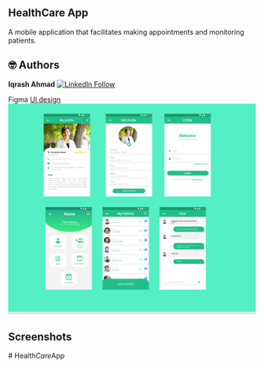 ## HealthCare App
A mobile application that facilitates making appointments and monitoring patients.

## 🤓 Authors
**Iqrash Ahmad** [![LinkedIn Follow]([https://img.shields.io/twitter/follow/yassboujnah.svg?style=social)](https://twitter.com/yassboujnah](https://www.linkedin.com/in/iqrash-ahmad-218398178?utm_source=share&utm_campaign=share_via&utm_content=profile&utm_medium=ios_app))

Figma [UI design](https://www.figma.com/file/L0xzd81wOR54JDfknXAZaR/HealthCare?node-id=0%3A1)
<img src="Screenshots/App_ui.png"/>


## Screenshots

[//]: # (  Doctor Home                 |    Patient Home        | Search Doctor)

[//]: # (:-------------------------:|:-------------------------:|:-------------------------:)

[//]: # (<img src="Screenshots/Doctor_home.jpg" height="500em" />|<img src="Screenshots/Patient_home.jpg" height="500em" />|<img src="Screenshots/Search_doctor.jpg" height="500em" />)

[//]: # ()
[//]: # (  Find Appointement                 |    Select Appointement        | Accept Appointement)

[//]: # (:-------------------------:|:-------------------------:|:----------------------)

[//]: # (<img src="Screenshots/Appointment_1.jpg" height="500em" />|<img src="Screenshots/Appointment_2.jpg" height="500em" />&#41;|<img src="Screenshots/Appointment_3.jpg" height="500em" />)

[//]: # ()
[//]: # (  Add Treatment                |    Medical Folder        | Contact)

[//]: # (:-------------------------:|:-------------------------:|:----------------------)

[//]: # (<img src="Screenshots/Medical_folder_1.jpg" height="500em" />|<img src="Screenshots/Medical_folder_2.jpg" height="500em" />|<img src="Screenshots/Medical_folder_3.jpg" height="500em" />)

[//]: # ()
#   H e a l t h _ C a r e _ A p p 
 
 
